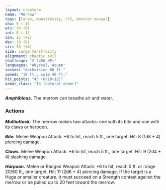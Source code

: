 ```yaml
---
layout: creature
name: "Merrow"
tags: [large, monstrosity, cr2, monster-manual]
cha: 9 (-1)
wis: 10 (0)
int: 8 (-1)
con: 15 (+2)
dex: 10 (0)
str: 18 (+4)
size: Large monstrosity
alignment: chaotic evil
challenge: "2 (450 XP)"
languages: "Abyssal, Aquan"
senses: "darkvision 60 ft."
speed: "10 ft., swim 40 ft."
hit_points: "45 (6d10+12)"
armor_class: "13 (natural armor)"
---
```


***Amphibious.*** The merrow can breathe air and water.

### Actions

***Multiattack.*** The merrow makes two attacks: one with its bite and one with its claws or harpoon.

***Bite.*** Melee Weapon Attack: +6 to hit, reach 5 ft., one target. Hit: 8 (1d8 + 4) piercing damage.

***Claws.*** Melee Weapon Attack: +6 to hit, reach 5 ft., one target. Hit: 9 (2d4 + 4) slashing damage.

***Harpoon.*** Melee or Ranged Weapon Attack: +6 to hit, reach 5 ft. or range 20/60 ft., one target. Hit: 11 (2d6 + 4) piercing damage. If the target is a Huge or smaller creature, it must succeed on a Strength contest against the merrow or be pulled up to 20 feet toward the merrow.
